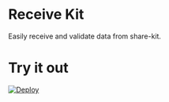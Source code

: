 # Receive Kit

Easily receive and validate data from share-kit.

# Try it out

[![Deploy](https://www.herokucdn.com/deploy/button.svg)](https://heroku.com/deploy)
